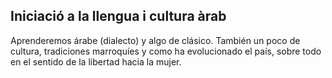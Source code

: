 ## Iniciació a la llengua i cultura àrab

Aprenderemos árabe (dialecto) y algo de clásico. También un poco de cultura, tradiciones marroquíes y como ha evolucionado el país, sobre todo en el sentido de la libertad hacia la mujer.
